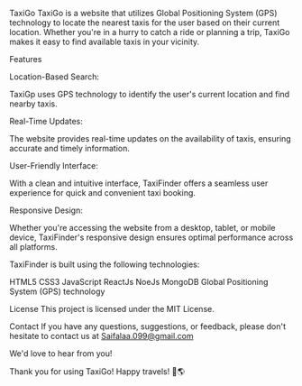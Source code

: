 TaxiGo
TaxiGo is a website that utilizes Global Positioning System (GPS) technology to locate the nearest taxis for the user based on their current location. Whether you're in a hurry to catch a ride or planning a trip, TaxiGo makes it easy to find available taxis in your vicinity.

Features

Location-Based Search:

TaxiGp uses GPS technology to identify the user's current location and find nearby taxis.

Real-Time Updates: 

The website provides real-time updates on the availability of taxis, ensuring accurate and timely information.

User-Friendly Interface:

With a clean and intuitive interface, TaxiFinder offers a seamless user experience for quick and convenient taxi booking.

Responsive Design:

Whether you're accessing the website from a desktop, tablet, or mobile device, TaxiFinder's responsive design ensures optimal performance across all platforms.

TaxiFinder is built using the following technologies:

HTML5
CSS3
JavaScript
ReactJs
NoeJs
MongoDB
Global Positioning System (GPS) technology

License
This project is licensed under the MIT License.

Contact
If you have any questions, suggestions, or feedback, please don't hesitate to contact us at Saifalaa.099@gmail.com

We'd love to hear from you!

Thank you for using TaxiGo! Happy travels! 🚕🌎